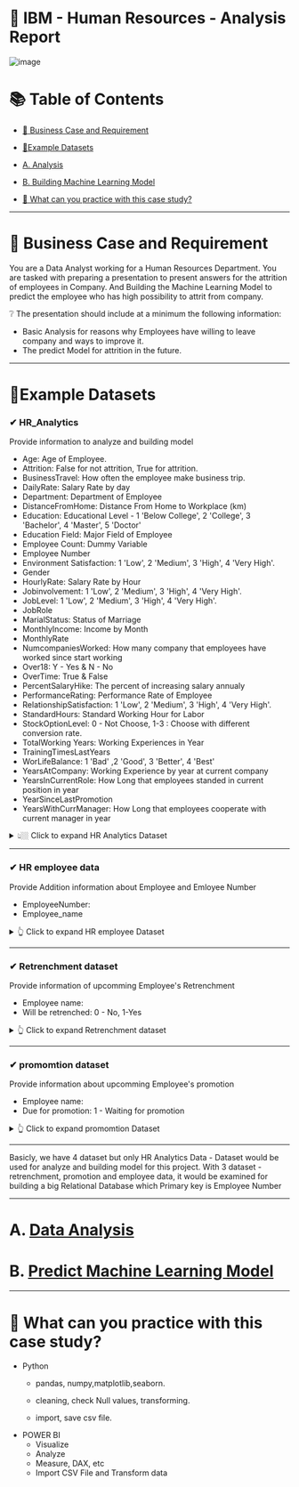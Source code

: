 # 🛒 IBM - Human Resources - Analysis Report


 ![image](https://github.com/beto1810/IBM_HR_Analytic/assets/101379141/717ea9fa-bd89-493c-8aa7-2a4ac5dc684e)


# :books: Table of Contents <!-- omit in toc -->

- [:briefcase: Business Case and Requirement](#briefcase-business-case-and-requirement)
- [:bookmark_tabs:Example Datasets](#bookmark_tabsexample-datasets)
- [A. Analysis](#a-data-analysis)
- [B. Building Machine Learning Model](#)

- [📃 What can you practice with this case study?](#what-can-you-practice-with-this-case-study)

---

# :briefcase: Business Case and Requirement


You are a Data Analyst working for a Human Resources Department. You are tasked with preparing a presentation to present answers for the attrition of employees in Company. And Building the Machine Learning Model to predict the employee who has high possibility to attrit from company.

❔ The presentation should include at a minimum the following information: 
- Basic Analysis for reasons why Employees have willing to leave company and ways to improve it.
- The predict Model for attrition in the future.

---

# :bookmark_tabs:Example Datasets

### ✔ HR_Analytics
Provide information to analyze and building model
- Age: Age of Employee.
- Attrition: False for not attrition, True for attrition.
- BusinessTravel: How often the employee make business trip.
- DailyRate: Salary Rate by day
- Department: Department of Employee
- DistanceFromHome: Distance From Home to Workplace (km)
- Education: Educational Level - 1 'Below College', 2 'College', 3 'Bachelor', 4 'Master', 5 'Doctor'
- Education Field: Major Field of Employee
- Employee Count: Dummy Variable
- Employee Number
- Environment Satisfaction: 1 'Low', 2 'Medium', 3 'High', 4 'Very High'.
- Gender
- HourlyRate: Salary Rate by Hour
- Jobinvolvement: 1 'Low', 2 'Medium', 3 'High', 4 'Very High'.
- JobLevel: 1 'Low', 2 'Medium', 3 'High', 4 'Very High'.
- JobRole
- MarialStatus: Status of Marriage
- MonthlyIncome: Income by Month
- MonthlyRate
- NumcompaniesWorked: How many company that employees have worked since start working
- Over18: Y - Yes & N - No
- OverTime: True & False
- PercentSalaryHike: The percent of increasing salary annualy
- PerformanceRating: Performance Rate of Employee
- RelationshipSatisfaction: 1 'Low', 2 'Medium', 3 'High', 4 'Very High'.
- StandardHours: Standard Working Hour for Labor
- StockOptionLevel: 0 - Not Choose, 1-3 : Choose with different conversion rate.
- TotalWorking Years: Working Experiences in Year
- TrainingTimesLastYears
- WorLifeBalance: 1 'Bad' ,2 'Good', 3 'Better', 4 'Best'
- YearsAtCompany: Working Experience by year at current company
- YearsInCurrentRole: How Long that employees standed in current position in year
- YearSinceLastPromotion
- YearsWithCurrManager: How Long that employees cooperate with current manager in year


<details><summary> 👆🏼 Click to expand HR Analytics Dataset </summary>

<div align="center">

**Table: HR Analytics** 

<div align="center">
First 10 rows

|"Age|	Attrition|	BusinessTravel|	DailyRate|	Department|	DistanceFromHome|	Education|	EducationField|	EmployeeCount|	EmployeeNumber|	EnvironmentSatisfaction|	Gender|	HourlyRate|	JobInvolvement|	JobLevel|	JobRole|	JobSatisfaction|	MaritalStatus|	MonthlyIncome|	MonthlyRate|	NumCompaniesWorked|	Over18|	OverTime|	PercentSalaryHike|	PerformanceRating|	RelationshipSatisfaction|	StandardHours|	StockOptionLevel|	TotalWorkingYears|	TrainingTimesLastYear|	WorkLifeBalance|	YearsAtCompany|	YearsInCurrentRole|	YearsSinceLastPromotion|	YearsWithCurrManager"|
|:----|:-----|:----|:----|:----|:----|:----|:----|:----|:-----|:----|:----|:----|:----|:----|:----|:----|:-----|:----|:----|:----|:----|:----|:----|:----|:-----|:----|:----|:----|:----|:----|:----|:----|:----|:----|
|"41	|Yes|	Travel_Rarely|	1102|	Sales|	1|	2|	Life Sciences|	1	|1	|2	|Female|	94	|3	|2	|Sales Executive	|4	|Single	|5993	|19479	|8	|Y	|Yes	|11	|3	|1	|80	|0	|8	|0	|1	|6	|4	|0	|5"|
|"49	|No|	Travel_Frequently|	279	| Research & Development|	8 |	1 |	Life Sciences|	1|	2|	3	|Male|	61	|2	|2	|Research Scientist|	2	|Married|	5130	|24907	|1|	Y	|No|	23	|4	|4|	80|	1	|10|	3|	3|	10|	7|	1|	7"|
|"37	|Yes|	Travel_Rarely|	1373	| Research & Development	|2	| 2	|Other|	1	|4	|4	|Male	|92	|2	|1	|Laboratory Technician	|3	|Single	|2090	|2396	|6	|Y	|Yes	|15	|3	|2	|80	|0	|7	|3	|3	|0	|0	|0	|0"|
|"33	|No|	Travel_Frequently|	1392	| Research & Development|	3|	4	|Life Sciences|	1	|5	|4	|Female|	56|	3	|1	|Research Scientist|	3	|Married|	2909|	23159|	1	|Y	|Yes|	11|	3|	3|	80|	0|	8|	3|	3|	8|	7|	3|	0"|
|"27	|No|	Travel_Rarely	|591	|Research & Development	|2	| 1	|Medical|	1	|7	|1	|Male	|40	|3	|1	|Laboratory Technician	|2	|Married	|3468	|16632	|9	|Y	|No	|12	|3	|4	|80	|1	|6	|3	|3	|2	|2	|2	|2"|
|"32	|No|	Travel_Frequently|	1005|	Research & Development|	2|	2	|Life Sciences|	1	|8	|4	|Male	|79	|3	|1	|Laboratory Technician	|4|	Single|	3068	|11864|	0	|Y	|No	|13	|3	|3	|80	|0	|8	|2|	2	|7	|7	|3	|6"|
|"59	|No|	Travel_Rarely	|1324	|Research & Development	|3	| 3	|Medical|	1	|10	|3	|Female	|81	|4	|1	|Laboratory Technician	|1	|Married	|2670	|9964	|4	|Y	|Yes	|20	|4	|1	|80	|3	|12	|3	|2	|1	|0	|0	|0"|
|"30	|No|	Travel_Rarely	|1358	|Research & Development	|24	| 1	|Life Sciences|	1	|11	|4	|Male	|67	|3	|1	|Laboratory Technician	|3	|Divorced|	2693	|13335|	1	|Y	|No|	22|	4|	2|	80|	1|	1|	2|	3|	1|	0|	0|	0"|
|"38	|No|	Travel_Frequently|	216|	Research & Development|	23 |	|3	Life Sciences|	1	|12	|4	|Male	|44	|2	|3	|Manufacturing Director	|3	|Single	|9526	|8787	|0	|Y	|No	|21	|4	|2	|80	|0	|10	|2	|3	|9	|7	|1	|8"|
|"36	|No|	Travel_Rarely	|1299|	Research & Development	|27 |	3	|Medical|	1	|13|	3|	Male|	94|	3|	2|	Healthcare Representative|	3	|Married|	5237|	16577|	6|	Y	|No|	13|	3|	2|	80|	2|	17|	3|	2|	7|	7|	7|	7"|


</div>
</div>

</details>

---

### ✔ HR employee data  
Provide Addition information about Employee and Emloyee Number 
- EmployeeNumber: 
- Employee_name

<details><summary> 👆 Click to expand HR employee Dataset </summary>

<div align="center">

**Table:  HR employee dataset** 

<div align="center">
First 10 rows


|EmployeeNumber|Employee_name|
|:----|:-----|
1	|Barak Sali|
2	|Mumin Yusha|
4	|Cordia M Knopp|
5	|Burton C Jin|
7	|Femi Grek|
8	|Hugh N Chavira|
10	|Lucius C Moorhead|
11	|Deane I Keown|
12	|Joannie E Wolters|
13	|Christene L Mccaleb|

  
</div>
</div>

</details>

---

### ✔ Retrenchment dataset
Provide information of upcomming Employee's Retrenchment 

- Employee name: 
- Will be retrenched: 0 - No, 1-Yes

<details><summary> 👆 Click to expand Retrenchment dataset </summary>

<div align="center">

**Table: order_payments_dataset** 

<div align="center">
First 10 rows

|Employee name|Will be retrenched|
|:----|:-----|
Abbey Schindler|	0|
Abe J Macleod|	0|
Abe Morales|	0|
Abe X Paro|	0|
Abram Q Keffer|	0|
Abram S Manrique|	0|
Adalberto W Creek|	1|
Adam B Katzer|	0|
Adelaide L Harrop|	1|
Adele M Burnam|	0|



</div>
</div>

</details>

---

### ✔ promomtion dataset 
Provide information about upcomming Employee's promotion
- Employee name: 
- Due for promotion: 1 - Waiting for promotion 

<details><summary> 👆 Click to expand promomtion Dataset </summary>

<div align="center">

**Table: products_dataset** 

<div align="center">
First 10 rows

|Employee name|Due for promotion|
|:----|:-----|
Adelaide L Harrop	|1|
Aiko Blossom	|1|
Alexis Q Grose	|1|
Aliza X Sammons	|1|
America V Lobel	|1|
Amiee Z Chaffins	|1|
Andrew Detweiler	|1|
Brendon E Mone	|1|
Buck H Rancourt	|1|
Candelaria Zajicek	|1|

</div>
</div>

</details>

---

Basicly, we have 4 dataset but only HR Analytics Data - Dataset would be used for analyze and building model for this project. With 3 dataset - retrenchment, promotion and employee data, it would be examined for building a big Relational Database which Primary key is Employee Number 

---


# A. [Data Analysis](https://github.com/beto1810/IBM_HR_Analytic/blob/main/A.%20Analysis_Report.md)



# B. [Predict Machine Learning Model](#)


---

# 🧾 What can you practice with this case study?
- Python
  - pandas, numpy,matplotlib,seaborn.
  - cleaning, check Null values, transforming.
 
  - import, save csv file. 
- POWER BI
  - Visualize
  - Analyze
  - Measure, DAX, etc
  - Import CSV File and Transform data
